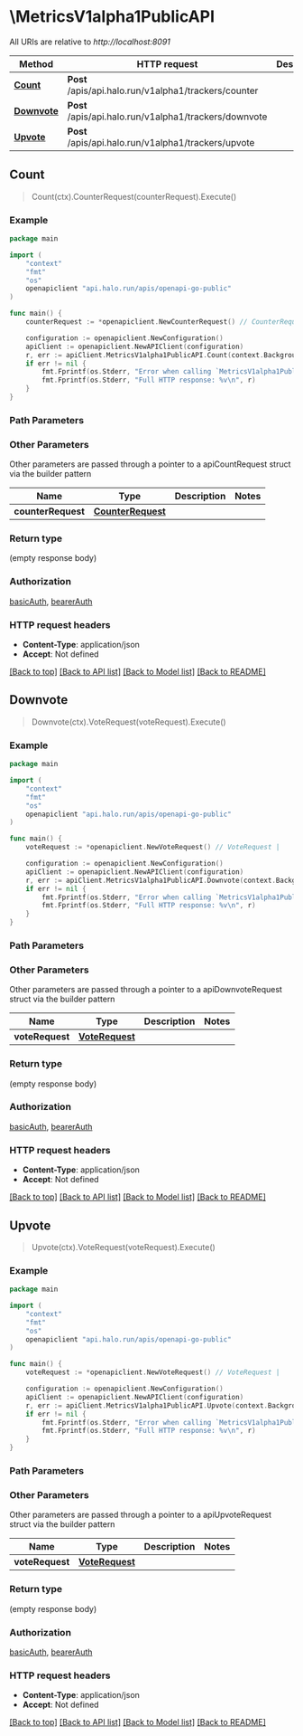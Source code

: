 # \MetricsV1alpha1PublicAPI

All URIs are relative to *http://localhost:8091*

Method | HTTP request | Description
------------- | ------------- | -------------
[**Count**](MetricsV1alpha1PublicAPI.md#Count) | **Post** /apis/api.halo.run/v1alpha1/trackers/counter | 
[**Downvote**](MetricsV1alpha1PublicAPI.md#Downvote) | **Post** /apis/api.halo.run/v1alpha1/trackers/downvote | 
[**Upvote**](MetricsV1alpha1PublicAPI.md#Upvote) | **Post** /apis/api.halo.run/v1alpha1/trackers/upvote | 



## Count

> Count(ctx).CounterRequest(counterRequest).Execute()





### Example

```go
package main

import (
	"context"
	"fmt"
	"os"
	openapiclient "api.halo.run/apis/openapi-go-public"
)

func main() {
	counterRequest := *openapiclient.NewCounterRequest() // CounterRequest | 

	configuration := openapiclient.NewConfiguration()
	apiClient := openapiclient.NewAPIClient(configuration)
	r, err := apiClient.MetricsV1alpha1PublicAPI.Count(context.Background()).CounterRequest(counterRequest).Execute()
	if err != nil {
		fmt.Fprintf(os.Stderr, "Error when calling `MetricsV1alpha1PublicAPI.Count``: %v\n", err)
		fmt.Fprintf(os.Stderr, "Full HTTP response: %v\n", r)
	}
}
```

### Path Parameters



### Other Parameters

Other parameters are passed through a pointer to a apiCountRequest struct via the builder pattern


Name | Type | Description  | Notes
------------- | ------------- | ------------- | -------------
 **counterRequest** | [**CounterRequest**](CounterRequest.md) |  | 

### Return type

 (empty response body)

### Authorization

[basicAuth](../README.md#basicAuth), [bearerAuth](../README.md#bearerAuth)

### HTTP request headers

- **Content-Type**: application/json
- **Accept**: Not defined

[[Back to top]](#) [[Back to API list]](../README.md#documentation-for-api-endpoints)
[[Back to Model list]](../README.md#documentation-for-models)
[[Back to README]](../README.md)


## Downvote

> Downvote(ctx).VoteRequest(voteRequest).Execute()





### Example

```go
package main

import (
	"context"
	"fmt"
	"os"
	openapiclient "api.halo.run/apis/openapi-go-public"
)

func main() {
	voteRequest := *openapiclient.NewVoteRequest() // VoteRequest | 

	configuration := openapiclient.NewConfiguration()
	apiClient := openapiclient.NewAPIClient(configuration)
	r, err := apiClient.MetricsV1alpha1PublicAPI.Downvote(context.Background()).VoteRequest(voteRequest).Execute()
	if err != nil {
		fmt.Fprintf(os.Stderr, "Error when calling `MetricsV1alpha1PublicAPI.Downvote``: %v\n", err)
		fmt.Fprintf(os.Stderr, "Full HTTP response: %v\n", r)
	}
}
```

### Path Parameters



### Other Parameters

Other parameters are passed through a pointer to a apiDownvoteRequest struct via the builder pattern


Name | Type | Description  | Notes
------------- | ------------- | ------------- | -------------
 **voteRequest** | [**VoteRequest**](VoteRequest.md) |  | 

### Return type

 (empty response body)

### Authorization

[basicAuth](../README.md#basicAuth), [bearerAuth](../README.md#bearerAuth)

### HTTP request headers

- **Content-Type**: application/json
- **Accept**: Not defined

[[Back to top]](#) [[Back to API list]](../README.md#documentation-for-api-endpoints)
[[Back to Model list]](../README.md#documentation-for-models)
[[Back to README]](../README.md)


## Upvote

> Upvote(ctx).VoteRequest(voteRequest).Execute()





### Example

```go
package main

import (
	"context"
	"fmt"
	"os"
	openapiclient "api.halo.run/apis/openapi-go-public"
)

func main() {
	voteRequest := *openapiclient.NewVoteRequest() // VoteRequest | 

	configuration := openapiclient.NewConfiguration()
	apiClient := openapiclient.NewAPIClient(configuration)
	r, err := apiClient.MetricsV1alpha1PublicAPI.Upvote(context.Background()).VoteRequest(voteRequest).Execute()
	if err != nil {
		fmt.Fprintf(os.Stderr, "Error when calling `MetricsV1alpha1PublicAPI.Upvote``: %v\n", err)
		fmt.Fprintf(os.Stderr, "Full HTTP response: %v\n", r)
	}
}
```

### Path Parameters



### Other Parameters

Other parameters are passed through a pointer to a apiUpvoteRequest struct via the builder pattern


Name | Type | Description  | Notes
------------- | ------------- | ------------- | -------------
 **voteRequest** | [**VoteRequest**](VoteRequest.md) |  | 

### Return type

 (empty response body)

### Authorization

[basicAuth](../README.md#basicAuth), [bearerAuth](../README.md#bearerAuth)

### HTTP request headers

- **Content-Type**: application/json
- **Accept**: Not defined

[[Back to top]](#) [[Back to API list]](../README.md#documentation-for-api-endpoints)
[[Back to Model list]](../README.md#documentation-for-models)
[[Back to README]](../README.md)

